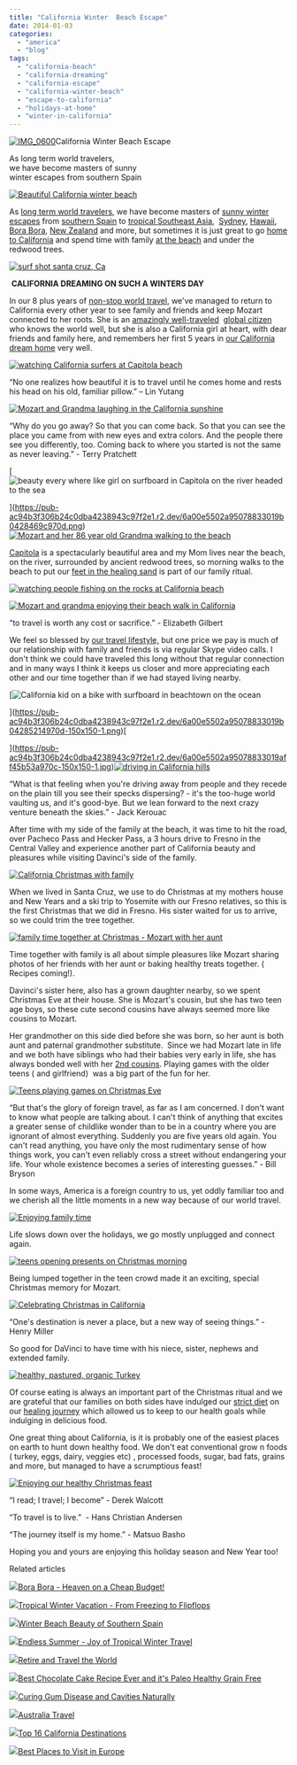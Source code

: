 ```yaml
---
title: "California Winter  Beach Escape"
date: 2014-01-03
categories: 
  - "america"
  - "blog"
tags: 
  - "california-beach"
  - "california-dreaming"
  - "california-escape"
  - "california-winter-beach"
  - "escape-to-california"
  - "holidays-at-home"
  - "winter-in-california"
---
```


[![IMG_0600](https://pub-ac94b3f306b24c0dba4238943c97f2e1.r2.dev/6a00e5502a9507883301a51031d426970c.jpg "IMG_0600")](https://pub-ac94b3f306b24c0dba4238943c97f2e1.r2.dev/6a00e5502a9507883301a51031d426970c.jpg)California Winter Beach Escape  
  
As long term world travelers,  
we have become masters of sunny  
winter escapes from southern Spain

<!--more-->  
[![Beautiful California winter beach ](https://pub-ac94b3f306b24c0dba4238943c97f2e1.r2.dev/6a00e5502a95078833019b042732c2970d.png "Beautiful California winter beach ")](https://pub-ac94b3f306b24c0dba4238943c97f2e1.r2.dev/6a00e5502a95078833019b042732c2970d.png)  
  
As [long term world travelers,](http://soultravelers3new.local/2013/07/long-term-family-travel-most-important-item.html "long term world travelers") we have become masters of [sunny winter escapes](http://soultravelers3new.local/2013/01/best-budget-tropical-escape-bahia-honda-by-key-west.html "best budget winter escape") from [southern Spain](http://soultravelers3new.local/2010/06/family-travel-tips-in-spains-costa-del-sol-countryside-adventures-mediterranean-beaches-photography-.html "Tips for southern spain") to [tropical Southeast Asia](http://soultravelers3new.local/2013/02/escaping-winter-in-tropical-asia.html "escaping winter in southeast Asia"),  [Sydney](http://soultravelers3new.local/2011/02/the-stunning-sydney-harbour-yha-hostel-review.html "sydney travel"), [Hawaii](http://soultravelers3new.local/2011/01/family-travel-hawaii-learning-to-surf-in-kauai.html "learning to surf in Hawaii"), [Bora Bora](http://soultravelers3new.local/2010/11/bora-bora-on-a-cheap-budget-travel-tahiti-moorea-and-french-polynesia.html "bora bora"), [New Zealand](http://soultravelers3new.local/2011/03/beautiful-new-zealand-kia-kaha.html "New Zealand") and more, but sometimes it is just great to go [home to California](http://soultravelers3new.local/2011/11/home-for-the-holidays.html "home for the holidays") and spend time with family [at the beach](http://soultravelers3new.local/2012/01/california-beach-new-years-day.html "california beach") and under the redwood trees.  
  
[![surf shot santa cruz, Ca](https://pub-ac94b3f306b24c0dba4238943c97f2e1.r2.dev/6a00e5502a95078833019b04283f7e970d.png "surf shot santa cruz, Ca")](https://pub-ac94b3f306b24c0dba4238943c97f2e1.r2.dev/6a00e5502a95078833019b04283f7e970d.png)  
  
 **CALIFORNIA DREAMING ON SUCH A WINTERS DAY**  
  
In our 8 plus years of [non-stop world travel](http://soultravelers3new.local/2012/12/around-the-world-family-travel.html "family world travel"), we've managed to return to California every other year to see family and friends and keep Mozart connected to her roots. She is an [amazingly well-traveled](http://soultravelers3new.local/2013/09/the-most-well-traveled-child-in-the-whole-world.html "amazing well traveled kid Mozart")  [global citizen](http://soultravelers3new.local/2013/12/kid-world-citizens-inspiring-speech-at-global-education-conference.html "global citizen kid") who knows the world well, but she is also a California girl at heart, with dear friends and family here, and remembers her first 5 years in [our California dream home](http://soultravelers3new.local/2006/08/home-and-hous-1.html "dream home") very well.  
  
[![watching California surfers at Capitola beach](https://pub-ac94b3f306b24c0dba4238943c97f2e1.r2.dev/6a00e5502a9507883301a5104b7bfb970c.png "watching California surfers at Capitola beach")](https://pub-ac94b3f306b24c0dba4238943c97f2e1.r2.dev/6a00e5502a9507883301a5104b7bfb970c.png)  
  
“No one realizes how beautiful it is to travel until he comes home and rests his head on his old, familiar pillow.” – Lin Yutang  
  
[![Mozart and Grandma laughing in the California sunshine](https://pub-ac94b3f306b24c0dba4238943c97f2e1.r2.dev/6a00e5502a9507883301a5104b7dd7970c.png "Mozart and Grandma laughing in the California sunshine")](https://pub-ac94b3f306b24c0dba4238943c97f2e1.r2.dev/6a00e5502a9507883301a5104b7dd7970c.png)  
  
“Why do you go away? So that you can come back. So that you can see the place you came from with new eyes and extra colors. And the people there see you differently, too. Coming back to where you started is not the same as never leaving.” - Terry Pratchett  
  
[![beauty every where like girl on surfboard in Capitola on the river headed to the sea](https://pub-ac94b3f306b24c0dba4238943c97f2e1.r2.dev/6a00e5502a95078833019b0428469c970d.png "beauty every where like girl on surfboard in Capitola on the river headed to the sea")  
  
](https://pub-ac94b3f306b24c0dba4238943c97f2e1.r2.dev/6a00e5502a95078833019b0428469c970d.png)[![Mozart and her 86 year old Grandma walking to the beach](https://pub-ac94b3f306b24c0dba4238943c97f2e1.r2.dev/6a00e5502a9507883301a5104b8338970c.png "Mozart and her 86 year old Grandma walking to the beach")](https://pub-ac94b3f306b24c0dba4238943c97f2e1.r2.dev/6a00e5502a9507883301a5104b8338970c.png)[  
](https://pub-ac94b3f306b24c0dba4238943c97f2e1.r2.dev/6a00e5502a9507883301a73dc453da970d.png)  
  
[Capitola](http://soultravelers3new.local/2012/02/beautiful-capitola-californias-oldest-beach.html "capitola") is a spectacularly beautiful area and my Mom lives near the beach, on the river, surrounded by ancient redwood trees, so morning walks to the beach to put our [feet in the healing sand](http://soultravelers3new.local/2013/08/grounding-earthing-nature-better-health.html "grounding barefoot healing") is part of our family ritual.  
  
[![watching people  fishing on the rocks at California  beach](https://pub-ac94b3f306b24c0dba4238943c97f2e1.r2.dev/6a00e5502a95078833019b04284d94970d.png "watching people  fishing on the rocks at California  beach")](https://pub-ac94b3f306b24c0dba4238943c97f2e1.r2.dev/6a00e5502a95078833019b04284d94970d.png)  
  
[![Mozart and grandma enjoying their beach walk in California](https://pub-ac94b3f306b24c0dba4238943c97f2e1.r2.dev/6a00e5502a95078833019b04284f5b970d.png "Mozart and grandma enjoying their beach walk in California")](https://pub-ac94b3f306b24c0dba4238943c97f2e1.r2.dev/6a00e5502a95078833019b04284f5b970d.png)  
  
“to travel is worth any cost or sacrifice.” - Elizabeth Gilbert  
  
We feel so blessed by [our travel lifestyle,](http://soultravelers3new.local/2011/07/what-our-nomadic-travel-lifestyle-looks-like-family-fun.html "our travel lifestyle") but one price we pay is much of our relationship with family and friends is via regular Skype video calls. I don't think we could have traveled this long without that regular connection and in many ways I think it keeps us closer and more appreciating each other and our time together than if we had stayed living nearby.  
  
  
[![California kid on  a bike with surfboard in beachtown on the ocean](https://pub-ac94b3f306b24c0dba4238943c97f2e1.r2.dev/6a00e5502a95078833019b04285214970d.png "California kid on  a bike with surfboard in beachtown on the ocean")  
  
](https://pub-ac94b3f306b24c0dba4238943c97f2e1.r2.dev/6a00e5502a95078833019b04285214970d-150x150-1.png)[  
  
](https://pub-ac94b3f306b24c0dba4238943c97f2e1.r2.dev/6a00e5502a95078833019aff45b53a970c-150x150-1.jpg)[![driving in California hills](http://soultravelers3new.local/wp-content/uploads/wp-content/uploads/2025/09/6a00e5502a9507883301a3fb9bdc59970b-150x150.png "driving in California hills")](https://pub-ac94b3f306b24c0dba4238943c97f2e1.r2.dev/6a00e5502a9507883301a3fb9bdc59970b-150x150.png)[  
](https://pub-ac94b3f306b24c0dba4238943c97f2e1.r2.dev/6a00e5502a95078833019aff45b53a970c-150x150-1.jpg)  
  
“What is that feeling when you're driving away from people and they recede on the plain till you see their specks dispersing? - it's the too-huge world vaulting us, and it's good-bye. But we lean forward to the next crazy venture beneath the skies.” - Jack Kerouac  
  
After time with my side of the family at the beach, it was time to hit the road, over Pacheco Pass and Hecker Pass, a 3 hours drive to Fresno in the Central Valley and experience another part of California beauty and pleasures while visiting Davinci's side of the family.  
  
  
[![California Christmas with family](https://pub-ac94b3f306b24c0dba4238943c97f2e1.r2.dev/6a00e5502a9507883301a5104b909e970c.png "California Christmas with family")](https://pub-ac94b3f306b24c0dba4238943c97f2e1.r2.dev/6a00e5502a9507883301a5104b909e970c.png)  
  
When we lived in Santa Cruz, we use to do Christmas at my mothers house and New Years and a ski trip to Yosemite with our Fresno relatives, so this is the first Christmas that we did in Fresno. His sister waited for us to arrive, so we could trim the tree together.  
  
[![family time together at Christmas - Mozart with her aunt](https://pub-ac94b3f306b24c0dba4238943c97f2e1.r2.dev/6a00e5502a9507883301a3fb9be014970b.png "family time together at Christmas - Mozart with her aunt")](https://pub-ac94b3f306b24c0dba4238943c97f2e1.r2.dev/6a00e5502a9507883301a3fb9be014970b.png)  
  
Time together with family is all about simple pleasures like Mozart sharing photos of her friends with her aunt or baking healthy treats together. ( Recipes coming!).  
  
Davinci's sister here, also has a grown daughter nearby, so we spent Christmas Eve at their house. She is Mozart's cousin, but she has two teen age boys, so these cute second cousins have always seemed more like cousins to Mozart.  
  
Her grandmother on this side died before she was born, so her aunt is both aunt and paternal grandmother substitute.  Since we had Mozart late in life and we both have siblings who had their babies very early in life, she has always bonded well with her [2nd cousins](http://soultravelers3new.local/2011/10/florida-road-trip-sun-fun-family-vacation.html "2nd cousins"). Playing games with the older teens ( and girlfriend)  was a big part of the fun for her.  
  
[![Teens playing games on Christmas Eve](https://pub-ac94b3f306b24c0dba4238943c97f2e1.r2.dev/6a00e5502a95078833019b04285de2970d.png "Teens playing games on Christmas Eve")](https://pub-ac94b3f306b24c0dba4238943c97f2e1.r2.dev/6a00e5502a95078833019b04285de2970d.png)  
  
“But that's the glory of foreign travel, as far as I am concerned. I don't want to know what people are talking about. I can't think of anything that excites a greater sense of childlike wonder than to be in a country where you are ignorant of almost everything. Suddenly you are five years old again. You can't read anything, you have only the most rudimentary sense of how things work, you can't even reliably cross a street without endangering your life. Your whole existence becomes a series of interesting guesses.” - Bill Bryson  
  
In some ways, America is a foreign country to us, yet oddly familiar too and we cherish all the little moments in a new way because of our world travel.  
  
[![Enjoying family time](https://pub-ac94b3f306b24c0dba4238943c97f2e1.r2.dev/6a00e5502a95078833019b04286129970d.png "Enjoying family time")](https://pub-ac94b3f306b24c0dba4238943c97f2e1.r2.dev/6a00e5502a95078833019b04286129970d.png)  
  
Life slows down over the holidays, we go mostly unplugged and connect again.  
  
  
[![teens opening presents on Christmas morning](https://pub-ac94b3f306b24c0dba4238943c97f2e1.r2.dev/6a00e5502a9507883301a3fb9beabe970b.png "teens opening presents on Christmas morning")](https://pub-ac94b3f306b24c0dba4238943c97f2e1.r2.dev/6a00e5502a9507883301a3fb9beabe970b.png)  
  
Being lumped together in the teen crowd made it an exciting, special Christmas memory for Mozart.  
  
[![Celebrating Christmas  in California](https://pub-ac94b3f306b24c0dba4238943c97f2e1.r2.dev/6a00e5502a9507883301a5104b9fa3970c.png "Celebrating Christmas  in California")](https://pub-ac94b3f306b24c0dba4238943c97f2e1.r2.dev/6a00e5502a9507883301a5104b9fa3970c.png)  
  
“One's destination is never a place, but a new way of seeing things.” - Henry Miller  
  
So good for DaVinci to have time with his niece, sister, nephews and extended family.  
  
  
[![healthy, pastured, organic Turkey](https://pub-ac94b3f306b24c0dba4238943c97f2e1.r2.dev/6a00e5502a95078833019b04288164970d.png "healthy, pastured, organic Turkey")](https://pub-ac94b3f306b24c0dba4238943c97f2e1.r2.dev/6a00e5502a95078833019b04288164970d.png)  
  
Of course eating is always an important part of the Christmas ritual and we are grateful that our families on both sides have indulged our [strict diet](http://soultravelers3new.local/2013/03/curing-gum-disease-and-cavities-naturally.html "curing gum disease naturally") on our [healing journey](http://soultravelers3new.local/2011/10/florida-road-trip-sun-fun-family-vacation.html "healing journey") which allowed us to keep to our health goals while indulging in delicious food.  
  
One great thing about California, is it is probably one of the easiest places on earth to hunt down healthy food. We don't eat conventional grow n foods ( turkey, eggs, dairy, veggies etc) , processed foods, sugar, bad fats, grains and more, but managed to have a scrumptious feast!  
  
[![Enjoying our healthy Christmas feast](https://pub-ac94b3f306b24c0dba4238943c97f2e1.r2.dev/6a00e5502a9507883301a5104bbae1970c.png "Enjoying our healthy Christmas feast")](https://pub-ac94b3f306b24c0dba4238943c97f2e1.r2.dev/6a00e5502a9507883301a5104bbae1970c.png)  
  
“I read; I travel; I become” - Derek Walcott  
  
“To travel is to live.”  - Hans Christian Andersen  
  
  
“The journey itself is my home.” - Matsuo Basho  
  
Hoping you and yours are enjoying this holiday season and New Year too!  

Related articles

[![](http://i.zemanta.com/92363554_80_80.jpg)](http://soultravelers3new.local/2012/06/bora-bora-heaven-on-a-cheap-budget.html)[Bora Bora - Heaven on a Cheap Budget!](http://soultravelers3new.local/2012/06/bora-bora-heaven-on-a-cheap-budget.html)

[![](http://i.zemanta.com/132755696_80_80.jpg)](http://soultravelers3new.local/2012/12/tropical-winter-vacation-from-freezing-to-flipflops.html)[Tropical Winter Vacation - From Freezing to Flipflops](http://soultravelers3new.local/2012/12/tropical-winter-vacation-from-freezing-to-flipflops.html)

[![](http://i.zemanta.com/122660819_80_80.jpg)](http://soultravelers3new.local/2012/11/winter-beach-beauty-of-southern-spain.html)[Winter Beach Beauty of Southern Spain](http://soultravelers3new.local/2012/11/winter-beach-beauty-of-southern-spain.html)

[![](http://i.zemanta.com/118215053_80_80.jpg)](http://soultravelers3new.local/2012/10/endless-summer-joy-of-tropical-winter-travel.html)[Endless Summer - Joy of Tropical Winter Travel](http://soultravelers3new.local/2012/10/endless-summer-joy-of-tropical-winter-travel.html)

[![](http://i.zemanta.com/185282080_80_80.jpg)](http://soultravelers3new.local/2013/07/retire-and-travel-the-world.html)[Retire and Travel the World](http://soultravelers3new.local/2013/07/retire-and-travel-the-world.html)

[![](http://i.zemanta.com/215357708_80_80.jpg)](http://soultravelers3new.local/2013/10/best-chocolate-cake-recipe-ever-and-its-paleo-healthy-grain-free.html)[Best Chocolate Cake Recipe Ever and it's Paleo Healthy Grain Free](http://soultravelers3new.local/2013/10/best-chocolate-cake-recipe-ever-and-its-paleo-healthy-grain-free.html)

[![](http://i.zemanta.com/154024597_80_80.jpg)](http://soultravelers3new.local/2013/03/curing-gum-disease-and-cavities-naturally.html)[Curing Gum Disease and Cavities Naturally](http://soultravelers3new.local/2013/03/curing-gum-disease-and-cavities-naturally.html)

[![](http://i.zemanta.com/218236472_80_80.jpg)](http://soultravelers3new.local/2013/11/australia-travel.html)[Australia Travel](http://soultravelers3new.local/2013/11/australia-travel.html)

[![](http://i.zemanta.com/104852750_80_80.jpg)](http://soultravelers3new.local/2012/08/top-10-california-destinations.html)[Top 16 California Destinations](http://soultravelers3new.local/2012/08/top-10-california-destinations.html)

[![](http://i.zemanta.com/201763828_80_80.jpg)](http://soultravelers3new.local/2013/09/best-places-to-visit-in-europe.html)[Best Places to Visit in Europe](http://soultravelers3new.local/2013/09/best-places-to-visit-in-europe.html)
